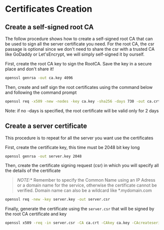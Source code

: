 # Certificates Creation

## Create a self-signed root CA
The follow procedure shows how to create a self-signed root CA that can be used to sign all the server certificate you need.
For the root CA, the csr passage is optional since we don't need to share the csr with a trusted CA like GoDaddy or Let'sEncrypt, we will simply self-signed it by ourself.

First, create the root CA key to sign the RootCA. Save the key in a secure place and don't share it!
```bash
openssl genrsa -out ca.key 4096
```

Then, create and self sign the root certificates using the command below and following the command prompt
```bash
openssl req -x509 -new -nodes -key ca.key -sha256 -days 730 -out ca.crt
```
Note: if no -days is specified, the root certificate will be valid only for 2 days

## Create a server certificate
This procedure is to repeat for all the server you want use the certificates

First, create the certificate key, this time must be 2048 bit key long
```bash
openssl genrsa -out server.key 2048
```

Then, create the certificate signing request (csr) in which you will specify all the details of the certificate
> *NOTE:** Remember to specify the Common Name using an IP Adress or a domain name for the service, otherwise the certificate cannot be verified. Domain name can also be a wildcard like *.mydomain.com

```bash
openssl req -new -key server.key -out server.csr
```

Finally, generate the certificate using the `server.csr` that will be signed by the root CA certificate and key

```bash
openssl x509 -req -in server.csr -CA ca.crt -CAkey ca.key -CAcreateserial -out server.crt -days 365 -sha256
```
